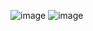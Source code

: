![image](https://user-images.githubusercontent.com/60442877/224586822-32d0ffa6-9d4b-455e-b17e-e4da0346c6a5.png)
![image](https://user-images.githubusercontent.com/60442877/224586839-f4d5d93f-e898-4e20-9c77-31df04169399.png)
